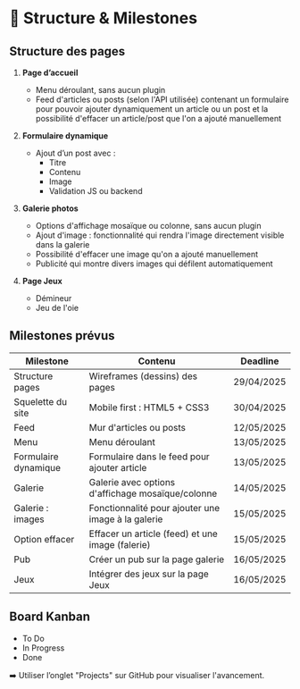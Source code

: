 # 📅 Structure & Milestones

## Structure des pages

1. **Page d’accueil**
   - Menu déroulant, sans aucun plugin
   - Feed d'articles ou posts (selon l'API utilisée) contenant un formulaire pour pouvoir ajouter dynamiquement un article ou un post et la possibilité d'effacer un article/post que l'on a ajouté manuellement

2. **Formulaire dynamique**
   - Ajout d’un post avec :
     - Titre
     - Contenu
     - Image
     - Validation JS ou backend

3. **Galerie photos**
   - Options d'affichage mosaïque ou colonne, sans aucun plugin
   - Ajout d'image : fonctionnalité qui rendra l'image directement visible dans la galerie
   - Possibilité d'effacer une image qu'on a ajouté manuellement
   - Publicité qui montre divers images qui défilent automatiquement

4. **Page Jeux**
   - Démineur
   - Jeu de l'oie

## Milestones prévus

| Milestone              | Contenu                                            | Deadline      |
|------------------------|----------------------------------------------------|---------------|
| Structure pages        | Wireframes (dessins) des pages                     | 29/04/2025    |
| Squelette du site      | Mobile first : HTML5 + CSS3                        | 30/04/2025    |
| Feed                   | Mur d'articles ou posts                            | 12/05/2025    |
| Menu                   | Menu déroulant                                     | 13/05/2025    |
| Formulaire dynamique   | Formulaire dans le feed pour ajouter article       | 13/05/2025    |
| Galerie                | Galerie avec options d'affichage mosaïque/colonne  | 14/05/2025    |
| Galerie : images       | Fonctionnalité pour ajouter une image à la galerie | 15/05/2025    |
| Option effacer         | Effacer un article (feed) et une image (falerie)   | 15/05/2025    |
| Pub                    | Créer un pub sur la page galerie                   | 16/05/2025    |
| Jeux                   | Intégrer des jeux sur la page Jeux                 | 16/05/2025    |

## Board Kanban

- To Do
- In Progress
- Done

➡️ Utiliser l’onglet "Projects" sur GitHub pour visualiser l'avancement.
